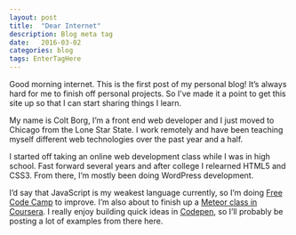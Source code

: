 ```yaml
---
layout: post
title:  "Dear Internet"
description: Blog meta tag
date:   2016-03-02
categories: blog
tags: EnterTagHere
---
```


Good morning internet. This is the first post of my personal blog! It’s always hard for me to finish off personal projects. So I’ve made it a point to get this site up so that I can start sharing things I learn. 

My name is Colt Borg, I’m a front end web developer and I just moved to Chicago from the Lone Star State. I work remotely and have been teaching myself different web technologies over the past year and a half.

I started off taking an online web development class while I was in high school. Fast forward several years and after college I relearned HTML5 and CSS3. From there, I’m mostly been doing WordPress development. 

I’d say that JavaScript is my weakest language currently, so I’m doing [Free Code Camp](http://www.freecodecamp.com/legendofcolt) to improve. I’m also about to finish up a [Meteor class in Coursera](https://www.coursera.org/learn/meteor-development/). I really enjoy building quick ideas in [Codepen](http://codepen.io/legendofcolt/), so I’ll probably be posting a lot of examples from there here.
